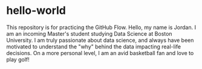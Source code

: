 # hello-world
This repository is for practicing the GitHub Flow.
Hello, my name is Jordan. I am an incoming Master's student studying Data Science at Boston University. I am truly passionate about data science, and always have been motivated to understand the "why" behind the data impacting real-life decisions. On a more personal level, I am an avid basketball fan and love to play golf!
